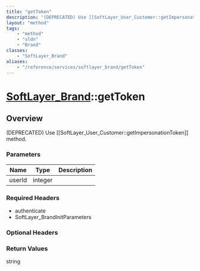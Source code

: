 ```yaml
---
title: "getToken"
description: "(DEPRECATED) Use [[SoftLayer_User_Customer::getImpersonationToken]] method."
layout: "method"
tags:
    - "method"
    - "sldn"
    - "Brand"
classes:
    - "SoftLayer_Brand"
aliases:
    - "/reference/services/softlayer_brand/getToken"
---
```

# [SoftLayer_Brand](/reference/services/SoftLayer_Brand)::getToken




## Overview 
(DEPRECATED) Use [[SoftLayer_User_Customer::getImpersonationToken]] method. 

### Parameters 
|Name | Type | Description |
| --- | --- | --- |
|userId| integer| |


### Required Headers
* authenticate
* SoftLayer_BrandInitParameters

### Optional Headers

### Return Values
string

